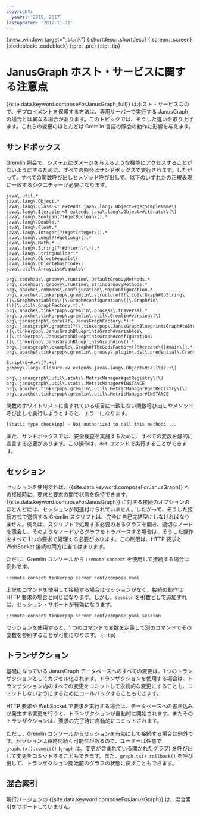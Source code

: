 ```yaml
---
copyright:
  years: '2015, 2017'
lastupdated: '2017-11-21'
---
```


{:new_window: target="_blank"}
{:shortdesc: .shortdesc}
{:screen: .screen}
{:codeblock: .codeblock}
{:pre: .pre}
{:tip: .tip}

# JanusGraph ホスト・サービスに関する注意点

{{site.data.keyword.composeForJanusGraph_full}} はホスト・サービスなので、デプロイメントを保護する方法は、専用サーバーで実行する JanusGraph の場合とは異なる場合があります。このトピックでは、そうした違いを取り上げます。これらの変更のほとんどは Gremlin 言語の照会の動作に影響を与えます。

## サンドボックス

Gremlin 照会で、システムにダメージを与えるような機能にアクセスすることがないようにするために、すべての照会はサンドボックスで実行されます。したがって、すべての関数呼び出しとメソッド呼び出しで、以下のいずれかの正規表現に一致するシグニチャーが必要になります。

```
java\.util.*
java\.lang\.Object.*
java\.lang\.Class <T extends java\.lang\.Object>#getSimpleName\(
java\.lang\.Iterable <T extends java\.lang\.Object>#iterator\(\)
java\.lang\.Boolean(?!#getBoolean\().*
java\.lang\.Double.*
java\.lang\.Float.*
java\.lang\.Integer(?!#getInteger\().*
java\.lang\.Long(?!#getLong\().*
java\.lang\.Math.*
java\.lang\.String(?!#intern\(\)).*
java\.lang\.StringBuilder.*
java\.lang\.Object#equals\(
java\.lang\.Object#hashCode\(
java\.util\.ArrayList#equals\(

org\.codehaus\.groovy\.runtime\.DefaultGroovyMethods.*
org\.codehaus\.groovy\.runtime\.StringGroovyMethods.*
org\.apache\.commons\.configuration\.MapConfiguration.*
org\.apache\.tinkerpop\.gremlin\.structure(?!\.io|\.Graph#toString\(|\.Graph#variables\(|\.Graph#configuration\(|\.Graph#io\(\)|\.util\.GraphFactory.*).*
org\.apache\.tinkerpop\.gremlin\.process\.traversal.*
org\.apache\.tinkerpop\.gremlin\.util\.Gremlin#version\(\)
org\.janusgraph\.core(?!\.JanusGraphFactory.*).*
org\.janusgraph\.graphdb(?!\.tinkerpop\.JanusGraphBlueprintsGraph#toString\(|\.tinkerpop\.JanusGraphBlueprintsGraph#variables\(|\.tinkerpop\.JanusGraphBlueprintsGraph#configuration\(|\.tinkerpop\.JanusGraphBlueprintsGraph#io\().*
org\.janusgraph\.example\.GraphOfTheGodsFactory(?!#create\(|#main\().*
org\.apache\.tinkerpop\.gremlin\.groovy\.plugin\.dsl\.credential\.CredentialGraph.*

Script\d+#.+\(?.+\)
groovy\.lang\.Closure <V extends java\.lang\.Object>#call\(?.+\)

org\.janusgraph\.util\.stats\.MetricManager#getRegistry\(\)
org\.janusgraph\.util\.stats\.MetricManager#INSTANCE
org\.apache\.tinkerpop\.gremlin\.util\.MetricManager#getRegistry\(\)
org\.apache\.tinkerpop\.gremlin\.util\.MetricManager#INSTANCE
```

関数のホワイトリストに含まれている項目に一致しない関数呼び出しやメソッド呼び出しを実行しようとすると、エラーになります。 

```
[Static type checking] - Not authorized to call this method: ...
```

また、サンドボックスでは、安全検査を実施するために、すべての変数を静的に宣言する必要があります。この操作は、`def` コマンドで実行することができます。

## セッション

セッションを使用すれば、{{site.data.keyword.composeForJanusGraph}} への接続時に、要求と要求の間で状態を保持できます。{{site.data.keyword.composeForJanusGraph}} に対する接続のオプションのほとんどには、セッションが関連付けられていません。したがって、そうした接続方式で送信する Gremlin スクリプトは、完全に自己完結型にしなければなりません。例えば、スクリプトで処理する必要のあるグラフを開き、適切なノードを照会し、そのようなノードからグラフをトラバースする場合は、そうした操作をすべて 1 つの要求で処理する必要があります。この制限は、HTTP 要求と WebSocket 接続の両方に当てはまります。 

ただし、Gremlin コンソールから `:remote connect` を使用して接続する場合は例外です。

```
:remote connect tinkerpop.server conf/compose.yaml
```

上記のコマンドを使用して接続する場合はセッションがなく、接続の動作は HTTP 要求の場合と同じになります。しかし、`session` を引数として追加すれば、セッション・サポートが有効になります。

```
:remote connect tinkerpop.server conf/compose.yaml session
```

セッションを使用すると、1 つのコマンドで変数を定義して別のコマンドでその変数を参照することが可能になります。
{: .tip}

## トランザクション

基礎になっている JanusGraph データベースへのすべての変更は、1 つのトランザクションとしてカプセル化されます。トランザクションを使用する場合は、トランザクション内のすべての変更をコミットして永続的な変更にすることも、コミットしないようにするためにロールバックすることもできます。 

HTTP 要求や WebSocket で要求を実行する場合は、データベースへの書き込みが発生する変更を行うと、トランザクションが自動的に開始されます。またそのトランザクションは、要求の完了時に自動的にコミットされます。

ただし、Gremlin コンソールからセッションを有効にして接続する場合は例外です。セッションは長時間続く可能性があるので、ユーザーは任意で `graph.tx().commit()`  (`graph` は、変更が含まれている開かれたグラフ) を呼び出して変更をコミットすることもできます。また、`graph.tx().rollback()` を呼び出して、トランザクション開始前のグラフの状態に戻すこともできます。 

## 混合索引

現行バージョンの {{site.data.keyword.composeForJanusGraph}} は、混合索引をサポートしていません。
